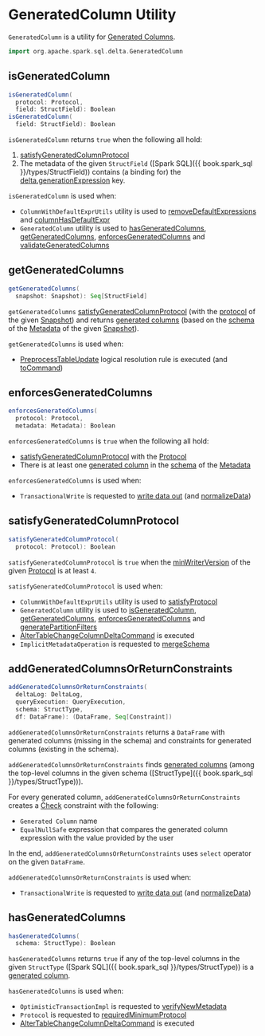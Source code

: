# GeneratedColumn Utility

`GeneratedColumn` is a utility for [Generated Columns](index.md).

```scala
import org.apache.spark.sql.delta.GeneratedColumn
```

## <span id="isGeneratedColumn"> isGeneratedColumn

```scala
isGeneratedColumn(
  protocol: Protocol,
  field: StructField): Boolean
isGeneratedColumn(
  field: StructField): Boolean
```

`isGeneratedColumn` returns `true` when the following all hold:

1. [satisfyGeneratedColumnProtocol](#satisfyGeneratedColumnProtocol)
1. The metadata of the given `StructField` ([Spark SQL]({{ book.spark_sql }}/types/StructField)) contains (a binding for) the [delta.generationExpression](../DeltaSourceUtils.md#GENERATION_EXPRESSION_METADATA_KEY) key.

`isGeneratedColumn` is used when:

* `ColumnWithDefaultExprUtils` utility is used to [removeDefaultExpressions](../ColumnWithDefaultExprUtils.md#removeDefaultExpressions) and [columnHasDefaultExpr](../ColumnWithDefaultExprUtils.md#columnHasDefaultExpr)
* `GeneratedColumn` utility is used to [hasGeneratedColumns](#hasGeneratedColumns), [getGeneratedColumns](#getGeneratedColumns), [enforcesGeneratedColumns](#enforcesGeneratedColumns) and [validateGeneratedColumns](#validateGeneratedColumns)

## <span id="getGeneratedColumns"> getGeneratedColumns

```scala
getGeneratedColumns(
  snapshot: Snapshot): Seq[StructField]
```

`getGeneratedColumns` [satisfyGeneratedColumnProtocol](#satisfyGeneratedColumnProtocol) (with the [protocol](../Snapshot.md#protocol) of the given [Snapshot](../Snapshot.md)) and returns [generated columns](#isGeneratedColumn) (based on the [schema](../Metadata.md#schema) of the [Metadata](../Snapshot.md#metadata) of the given [Snapshot](../Snapshot.md)).

`getGeneratedColumns` is used when:

* [PreprocessTableUpdate](../PreprocessTableUpdate.md) logical resolution rule is executed (and [toCommand](../PreprocessTableUpdate.md#toCommand))

## <span id="enforcesGeneratedColumns"> enforcesGeneratedColumns

```scala
enforcesGeneratedColumns(
  protocol: Protocol,
  metadata: Metadata): Boolean
```

`enforcesGeneratedColumns` is `true` when the following all hold:

* [satisfyGeneratedColumnProtocol](#satisfyGeneratedColumnProtocol) with the [Protocol](../Protocol.md)
* There is at least one [generated column](#isGeneratedColumn) in the [schema](../Metadata.md#schema) of the [Metadata](../Metadata.md)

`enforcesGeneratedColumns` is used when:

* `TransactionalWrite` is requested to [write data out](../TransactionalWrite.md#writeFiles) (and [normalizeData](../TransactionalWrite.md#normalizeData))

## <span id="satisfyGeneratedColumnProtocol"> satisfyGeneratedColumnProtocol

```scala
satisfyGeneratedColumnProtocol(
  protocol: Protocol): Boolean
```

`satisfyGeneratedColumnProtocol` is `true` when the [minWriterVersion](../Protocol.md#minWriterVersion) of the given [Protocol](../Protocol.md) is at least `4`.

`satisfyGeneratedColumnProtocol` is used when:

* `ColumnWithDefaultExprUtils` utility is used to [satisfyProtocol](../ColumnWithDefaultExprUtils.md#satisfyProtocol)
* `GeneratedColumn` utility is used to [isGeneratedColumn](#isGeneratedColumn), [getGeneratedColumns](#getGeneratedColumns), [enforcesGeneratedColumns](#enforcesGeneratedColumns) and [generatePartitionFilters](#generatePartitionFilters)
* [AlterTableChangeColumnDeltaCommand](../commands/alter/AlterTableChangeColumnDeltaCommand.md) is executed
* `ImplicitMetadataOperation` is requested to [mergeSchema](../ImplicitMetadataOperation.md#mergeSchema)

## <span id="addGeneratedColumnsOrReturnConstraints"> addGeneratedColumnsOrReturnConstraints

```scala
addGeneratedColumnsOrReturnConstraints(
  deltaLog: DeltaLog,
  queryExecution: QueryExecution,
  schema: StructType,
  df: DataFrame): (DataFrame, Seq[Constraint])
```

`addGeneratedColumnsOrReturnConstraints` returns a `DataFrame` with generated columns (missing in the schema) and constraints for generated columns (existing in the schema).

`addGeneratedColumnsOrReturnConstraints` finds [generated columns](#getGenerationExpressionStr) (among the top-level columns in the given schema ([StructType]({{ book.spark_sql }}/types/StructType))).

For every generated column, `addGeneratedColumnsOrReturnConstraints` creates a [Check](../constraints/Constraints.md#Check) constraint with the following:

* `Generated Column` name
* `EqualNullSafe` expression that compares the generated column expression with the value provided by the user

In the end, `addGeneratedColumnsOrReturnConstraints` uses `select` operator on the given `DataFrame`.

`addGeneratedColumnsOrReturnConstraints` is used when:

* `TransactionalWrite` is requested to [write data out](../TransactionalWrite.md#writeFiles) (and [normalizeData](../TransactionalWrite.md#normalizeData))

## <span id="hasGeneratedColumns"> hasGeneratedColumns

```scala
hasGeneratedColumns(
  schema: StructType): Boolean
```

`hasGeneratedColumns` returns `true` if any of the top-level columns in the given `StructType` ([Spark SQL]({{ book.spark_sql }}/types/StructType)) is a [generated column](#isGeneratedColumn).

`hasGeneratedColumns` is used when:

* `OptimisticTransactionImpl` is requested to [verifyNewMetadata](../OptimisticTransactionImpl.md#verifyNewMetadata)
* `Protocol` is requested to [requiredMinimumProtocol](../Protocol.md#requiredMinimumProtocol)
* [AlterTableChangeColumnDeltaCommand](../commands/alter/AlterTableChangeColumnDeltaCommand.md) is executed
